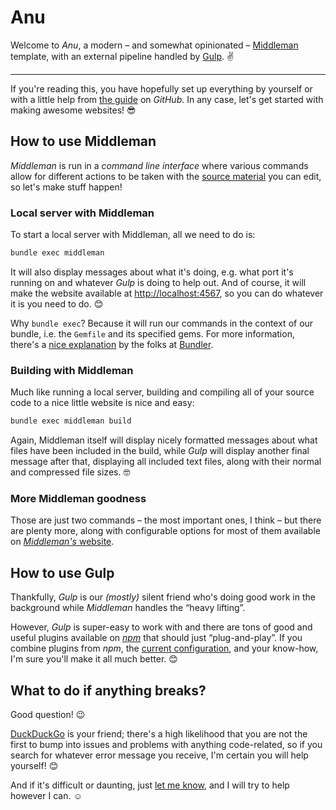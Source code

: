 # Anu

Welcome to _Anu_, a modern &ndash; and somewhat opinionated &ndash; [Middleman](https://middlemanapp.com) template, with an external pipeline handled by [Gulp](https://gulpjs.com). :v:

---

If you're reading this, you have hopefully set up everything by yourself or with a little help from [the guide](https://github.com/oscarpalmer/anu) on _GitHub_. In any case, let's get started with making awesome websites! :sunglasses:

## How to use Middleman

_Middleman_ is run in a _command line interface_ where various commands allow for different actions to be taken with the [source material](source) you can edit, so let's make stuff happen!

### Local server with Middleman

To start a local server with Middleman, all we need to do is:

```bash
bundle exec middleman
```

It will also display messages about what it's doing, e.g. what port it's running on and whatever _Gulp_ is doing to help out. And of course, it will make the website available at [http://localhost:4567](http://localhost:4567), so you can do whatever it is you need to do. :blush:

Why `bundle exec`? Because it will run our commands in the context of our bundle, i.e. the `Gemfile` and its specified gems. For more information, there's a [nice explanation](https://bundler.io/v2.0/man/bundle-exec.1.html) by the folks at [Bundler](https://bundler.io).

### Building with Middleman

Much like running a local server, building and compiling all of your source code to a nice little website is nice and easy:

```bash
bundle exec middleman build
```

Again, Middleman itself will display nicely formatted messages about what files have been included in the build, while _Gulp_ will display another final message after that, displaying all included text files, along with their normal and compressed file sizes. 🤓

### More Middleman goodness

Those are just two commands – the most important ones, I think – but there are plenty more, along with configurable options for most of them available on [_Middleman's_ website](https://middlemanapp.com).

## How to use Gulp

Thankfully, _Gulp_ is our _(mostly)_ silent friend who's doing good work in the background while _Middleman_ handles the &ldquo;heavy lifting&rdquo;.

However, _Gulp_ is super-easy to work with and there are tons of good and useful plugins available on [_npm_](https://www.npmjs.com/search?q=keywords:gulpplugin) that should just &ldquo;plug-and-play&rdquo;. If you combine plugins from _npm_, the [current configuration](gulpfile.js), and your know-how, I'm sure you'll make it all much better. :blush:

## What to do if anything breaks?

Good question! :wink:

[DuckDuckGo](https://duckduckgo.com) is your friend; there's a high likelihood that you are not the first to bump into issues and problems with anything code-related, so if you search for whatever error message you receive, I'm certain you will help yourself! :blush:

And if it's difficult or daunting, just [let me know](https://twitter.com/ohpalmer), and I will try to help however I can. :relaxed:
